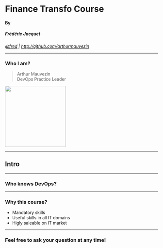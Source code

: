 # Finance Transfo Course
#### By
##### Frédéric Jacquet

<i><a target="_new" href="http://twitter.com/arthurmauvezin">@fred</a> | <a target="_new" href="http://github.com/arthurmauvezin">http://github.com/arthurmauvezin</a></i>

---

### Who I am?

> Arthur Mauvezin<br />
> DevOps Practice Leader

<img src="https://avatars2.githubusercontent.com/u/10439516?s=400&u=27155f0ca1ec897597b113b9677934db02901d9a&v=4" width="200px" />

---

## Intro

----

### Who knows DevOps?

----

### Why this course?

* Mandatory skills 
* Useful skills in all IT domains
* Higly saleable on IT market

----

### Feel free to ask your question at any time!
